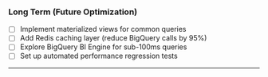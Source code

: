 ### Long Term (Future Optimization)

- [ ] Implement materialized views for common queries
- [ ] Add Redis caching layer (reduce BigQuery calls by 95%)
- [ ] Explore BigQuery BI Engine for sub-100ms queries
- [ ] Set up automated performance regression tests

---
